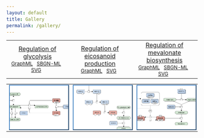 ```yaml
---
layout: default
title: Gallery
permalink: /gallery/
---
```


<!--<a href="/glycolysis/">Regulation of glycolysis</a> | <a href="/mevalonate/">Regulation of mevalonate biosynthesis</a> | <a href="/eicosanoids/">Regulation of eicosanoid production</a> 
---|---|---
<a href="/glycolysis/"><img src="/images/maps/F001-glycolysis-cut.png"/></a> | <a href="/mevalonate/"><img src="/images/maps/F003-mevalonate-cut.png"/></a> | <a href="/eicosanoids/"><img src="/images/maps/F002-eicosanoids-cut.png"/></a>-->

<table>
    <tr>
      <td style="width: 320px;" align="center"><font size="3"><a href="/glycolysis/">Regulation of <br />glycolysis</a> </font> <br /> <font size="2"> <a href="/downloads/F001-glycolysis.graphml" target="_blank">GraphML</a> &nbsp;
<a href="/downloads/F001-glycolysis.sbgn" target="_blank">SBGN-ML</a> &nbsp;
<a href="/downloads/F001-glycolysis.svg" target="_blank">SVG</a> &nbsp;</font></td>
      <td style="width: 320px;" align="center"><font size="3"><a href="/eicosanoids/">Regulation of <br />eicosanoid production</a> </font> <br /> <font size="2"> <a href="/downloads/F002-eicosanoids.graphml" target="_blank">GraphML</a> &nbsp;
<!--<a href="/downloads/F002-eicosanoids.sbgn" target="_blank">SBGN-ML</a> &nbsp;-->
<a href="/downloads/F002-eicosanoids.svg" target="_blank">SVG</a> &nbsp;</font></td>
      <td style="width: 320px;" align="center"><font size="3"><a href="/mevalonate/">Regulation of <br />mevalonate biosynthesis</a> </font> <br /> <font size="2"> <a href="/downloads/F003-mevalonate.graphml" target="_blank">GraphML</a> &nbsp;
<a href="/downloads/F003-mevalonate.sbgn" target="_blank">SBGN-ML</a> &nbsp;
<a href="/downloads/F003-mevalonate.svg" target="_blank">SVG</a> &nbsp;</font></td>
    </tr>
</table>
<table>
    <tr>
      <td style="width: 320px;" align="center"><a href="/glycolysis/"><img src="/images/maps/F001-glycolysis-cut.png" style="border: #4182C4 2px outset; width: 240px; display: block; margin-left: auto; margin-right: auto;"/></a></td>
      <td style="width: 320px;" align="center"><a href="/eicosanoids/"><img src="/images/maps/F002-eicosanoids-cut.png" style="border: #4182C4 2px outset; width: 240px; display: block; margin-left: auto; margin-right: auto;"/></a></td>
      <td style="width: 320px;" align="center"><a href="/mevalonate/"><img src="/images/maps/F003-mevalonate-cut.png" style="border: #4182C4 2px outset; width: 240px; display: block; margin-left: auto; margin-right: auto;"/></a></td>
    </tr>
</table>

